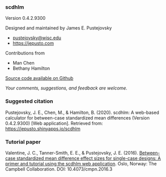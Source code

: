 ### scdhlm

Version 0.4.2.9300

Designed and maintained by James E. Pustejovsky

-   <a href="mailto:pustejovsky@wisc.edu" class="email">pustejovsky@wisc.edu</a>
-   <a href="https://jepusto.com" class="uri">https://jepusto.com</a>

Contributions from

-   Man Chen
-   Bethany Hamilton

[Source code available on
Github](https://github.com/jepusto/scdhlm/tree/master/inst/shiny-examples/scdhlm)

*Your comments, suggestions, and feedback are welcome.*

### Suggested citation

Pustejovsky, J. E., Chen, M., & Hamilton, B. (2020). scdhlm: A web-based
calculator for between-case standardized mean differences (Version
0.4.2.9300) \[Web application\]. Retrieved from:
<a href="https://jepusto.shinyapps.io/scdhlm" class="uri">https://jepusto.shinyapps.io/scdhlm</a>

### Tutorial paper

Valentine, J. C., Tanner-Smith, E. E., & Pustejovsky, J. E. (2016).
[Between-case standardized mean difference effect sizes for single-case
designs: A primer and tutorial using the scdhlm web
application](https://campbellcollaboration.org/library/effect-sizes-single-case-designs-campbell-discussion-paper-1.html).
Oslo, Norway: The Campbell Collaboration. DOI: 10.4073/cmpn.2016.3
